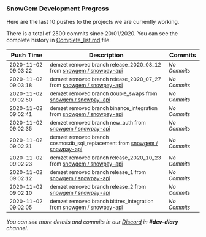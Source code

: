 
### SnowGem Development Progress

Here are the last 10 pushes to the projects we are currently working.

There is a total of 2500 commits since 20/01/2020. You can see the complete history in
 [Complete_list.md](Complete_list.md) file.

| Push Time | Description | Commits |
| --- | --- | --- |
| <sub>2020-11-02 09:03:22</sub> | <sub>demzet removed branch release_2020_08_12 from [snowgem / snowpay\-api](https://gitlab.com/snowgem/snowpay-api)</sub> | <sub>_No Commits_</sub> |
| <sub>2020-11-02 09:03:18</sub> | <sub>demzet removed branch release_2020_07_27 from [snowgem / snowpay\-api](https://gitlab.com/snowgem/snowpay-api)</sub> | <sub>_No Commits_</sub> |
| <sub>2020-11-02 09:02:50</sub> | <sub>demzet removed branch double_swaps from [snowgem / snowpay\-api](https://gitlab.com/snowgem/snowpay-api)</sub> | <sub>_No Commits_</sub> |
| <sub>2020-11-02 09:02:41</sub> | <sub>demzet removed branch binance_integration from [snowgem / snowpay\-api](https://gitlab.com/snowgem/snowpay-api)</sub> | <sub>_No Commits_</sub> |
| <sub>2020-11-02 09:02:35</sub> | <sub>demzet removed branch new_auth from [snowgem / snowpay\-api](https://gitlab.com/snowgem/snowpay-api)</sub> | <sub>_No Commits_</sub> |
| <sub>2020-11-02 09:02:31</sub> | <sub>demzet removed branch cosmosdb_sql_replacement from [snowgem / snowpay\-api](https://gitlab.com/snowgem/snowpay-api)</sub> | <sub>_No Commits_</sub> |
| <sub>2020-11-02 09:02:23</sub> | <sub>demzet removed branch release_2020_10_23 from [snowgem / snowpay\-api](https://gitlab.com/snowgem/snowpay-api)</sub> | <sub>_No Commits_</sub> |
| <sub>2020-11-02 09:02:12</sub> | <sub>demzet removed branch release_1 from [snowgem / snowpay\-api](https://gitlab.com/snowgem/snowpay-api)</sub> | <sub>_No Commits_</sub> |
| <sub>2020-11-02 09:02:10</sub> | <sub>demzet removed branch release_2 from [snowgem / snowpay\-api](https://gitlab.com/snowgem/snowpay-api)</sub> | <sub>_No Commits_</sub> |
| <sub>2020-11-02 09:02:05</sub> | <sub>demzet removed branch bittrex_integration from [snowgem / snowpay\-api](https://gitlab.com/snowgem/snowpay-api)</sub> | <sub>_No Commits_</sub> |

_You can see more details and commits in our [Discord](https://discord.gg/zumGnbg) in **#dev-diary** channel._
